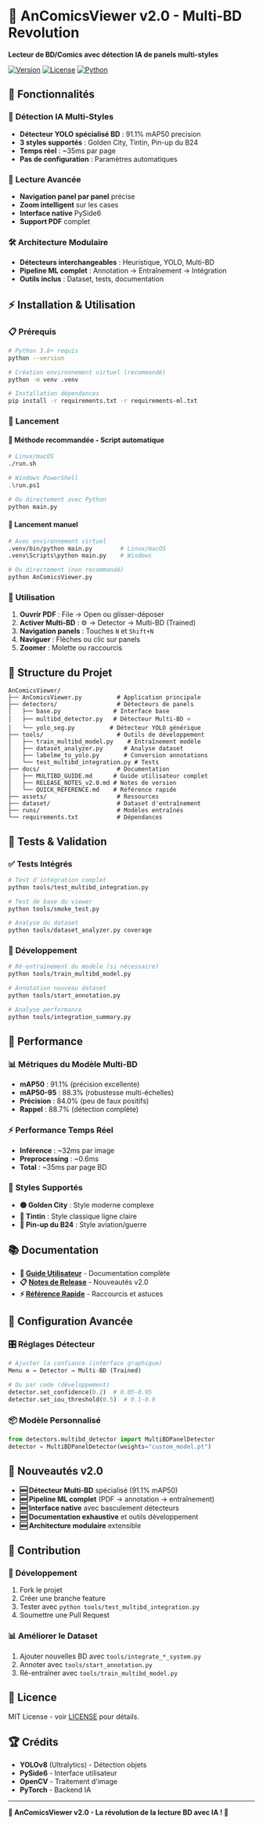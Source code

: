# 🎯 AnComicsViewer v2.0 - Multi-BD Revolution

**Lecteur de BD/Comics avec détection IA de panels multi-styles**

[![Version](https://img.shields.io/badge/version-2.0.0-blue.svg)](https://github.com/r45635/AnComicsViewer/releases/tag/v2.0.0)
[![License](https://img.shields.io/badge/license-MIT-green.svg)](LICENSE)
[![Python](https://img.shields.io/badge/python-3.8+-blue.svg)](https://python.org)

## 🚀 **Fonctionnalités**

### 🤖 **Détection IA Multi-Styles**
- **Détecteur YOLO spécialisé BD** : 91.1% mAP50 precision
- **3 styles supportés** : Golden City, Tintin, Pin-up du B24
- **Temps réel** : ~35ms par page
- **Pas de configuration** : Paramètres automatiques

### 📖 **Lecture Avancée**
- **Navigation panel par panel** précise
- **Zoom intelligent** sur les cases
- **Interface native** PySide6
- **Support PDF** complet

### 🛠️ **Architecture Modulaire**
- **Détecteurs interchangeables** : Heuristique, YOLO, Multi-BD
- **Pipeline ML complet** : Annotation → Entraînement → Intégration
- **Outils inclus** : Dataset, tests, documentation

## ⚡ **Installation & Utilisation**

### 📋 **Prérequis**
```bash
# Python 3.8+ requis
python --version

# Création environnement virtuel (recommandé)
python -m venv .venv

# Installation dépendances
pip install -r requirements.txt -r requirements-ml.txt
```

### 🚀 **Lancement**

#### 🎯 **Méthode recommandée - Script automatique**
```bash
# Linux/macOS
./run.sh

# Windows PowerShell
.\run.ps1

# Ou directement avec Python
python main.py
```

#### 🔧 **Lancement manuel**
```bash
# Avec environnement virtuel
.venv/bin/python main.py        # Linux/macOS
.venv\Scripts\python main.py    # Windows

# Ou directement (non recommandé)
python AnComicsViewer.py
```

### 🎯 **Utilisation**
1. **Ouvrir PDF** : File → Open ou glisser-déposer
2. **Activer Multi-BD** : ⚙️ → Detector → Multi-BD (Trained)
3. **Navigation panels** : Touches `N` et `Shift+N`  
3. **Naviguer** : Flèches ou clic sur panels
4. **Zoomer** : Molette ou raccourcis

## 📁 **Structure du Projet**

```
AnComicsViewer/
├── AnComicsViewer.py          # Application principale
├── detectors/                 # Détecteurs de panels
│   ├── base.py               # Interface base
│   ├── multibd_detector.py   # Détecteur Multi-BD ⭐
│   └── yolo_seg.py          # Détecteur YOLO générique
├── tools/                     # Outils de développement
│   ├── train_multibd_model.py    # Entraînement modèle
│   ├── dataset_analyzer.py      # Analyse dataset
│   ├── labelme_to_yolo.py       # Conversion annotations
│   └── test_multibd_integration.py # Tests
├── docs/                      # Documentation
│   ├── MULTIBD_GUIDE.md      # Guide utilisateur complet
│   ├── RELEASE_NOTES_v2.0.md # Notes de version
│   └── QUICK_REFERENCE.md    # Référence rapide
├── assets/                    # Ressources
├── dataset/                   # Dataset d'entraînement
├── runs/                      # Modèles entraînés
└── requirements.txt           # Dépendances
```

## 🧪 **Tests & Validation**

### ✅ **Tests Intégrés**
```bash
# Test d'intégration complet
python tools/test_multibd_integration.py

# Test de base du viewer
python tools/smoke_test.py

# Analyse du dataset
python tools/dataset_analyzer.py coverage
```

### 🔧 **Développement**
```bash
# Ré-entraînement du modèle (si nécessaire)
python tools/train_multibd_model.py

# Annotation nouveau dataset
python tools/start_annotation.py

# Analyse performance
python tools/integration_summary.py
```

## 🎯 **Performance**

### 📊 **Métriques du Modèle Multi-BD**
- **mAP50** : 91.1% (précision excellente)
- **mAP50-95** : 88.3% (robustesse multi-échelles)  
- **Précision** : 84.0% (peu de faux positifs)
- **Rappel** : 88.7% (détection complète)

### ⚡ **Performance Temps Réel**
- **Inférence** : ~32ms par image
- **Preprocessing** : ~0.6ms  
- **Total** : ~35ms par page BD

### 🎨 **Styles Supportés**
- **🟡 Golden City** : Style moderne complexe
- **🔵 Tintin** : Style classique ligne claire
- **🔴 Pin-up du B24** : Style aviation/guerre

## 📚 **Documentation**

- **📖 [Guide Utilisateur](docs/MULTIBD_GUIDE.md)** - Documentation complète
- **📋 [Notes de Release](docs/RELEASE_NOTES_v2.0.md)** - Nouveautés v2.0
- **⚡ [Référence Rapide](docs/QUICK_REFERENCE.md)** - Raccourcis et astuces

## 🔧 **Configuration Avancée**

### 🎛️ **Réglages Détecteur**
```python
# Ajuster la confiance (interface graphique)
Menu ⚙️ → Detector → Multi-BD (Trained)

# Ou par code (développement)
detector.set_confidence(0.2)  # 0.05-0.95
detector.set_iou_threshold(0.5)  # 0.1-0.9
```

### 📦 **Modèle Personnalisé**
```python
from detectors.multibd_detector import MultiBDPanelDetector
detector = MultiBDPanelDetector(weights="custom_model.pt")
```

## 🌟 **Nouveautés v2.0**

- **🆕 Détecteur Multi-BD** spécialisé (91.1% mAP50)
- **🆕 Pipeline ML complet** (PDF → annotation → entraînement)
- **🆕 Interface native** avec basculement détecteurs
- **🆕 Documentation exhaustive** et outils développement
- **🆕 Architecture modulaire** extensible

## 🤝 **Contribution**

### 🚀 **Développement**
1. Fork le projet
2. Créer une branche feature
3. Tester avec `python tools/test_multibd_integration.py`
4. Soumettre une Pull Request

### 📊 **Améliorer le Dataset**
1. Ajouter nouvelles BD avec `tools/integrate_*_system.py`
2. Annoter avec `tools/start_annotation.py`
3. Ré-entraîner avec `tools/train_multibd_model.py`

## 📄 **Licence**

MIT License - voir [LICENSE](LICENSE) pour détails.

## 🏆 **Crédits**

- **YOLOv8** (Ultralytics) - Détection objets
- **PySide6** - Interface utilisateur  
- **OpenCV** - Traitement d'image
- **PyTorch** - Backend IA

---

**🎯 AnComicsViewer v2.0 - La révolution de la lecture BD avec IA ! 🚀**
